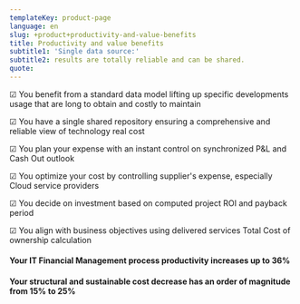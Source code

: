 ```yaml
---
templateKey: product-page
language: en
slug: +product+productivity-and-value-benefits
title: Productivity and value benefits
subtitle1: 'Single data source:'
subtitle2: results are totally reliable and can be shared.
quote: 
---
```

☑ You benefit from a standard data model lifting up specific developments usage that are long to obtain and costly to maintain

☑ You have a single shared repository ensuring a comprehensive and reliable view of technology real cost

☑ You plan your expense with an instant control on synchronized P&L and Cash Out outlook

☑ You optimize your cost by controlling supplier's expense, especially Cloud service providers

☑ You decide on investment based on computed project ROI and payback period

☑ You align with business objectives using delivered services Total Cost of ownership calculation
 
#### Your IT Financial Management process productivity increases up to 36%
#### Your structural and sustainable cost decrease has an order of magnitude from 15% to 25%
